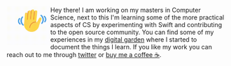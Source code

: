 <img align=left width=100 
     src="https://github.com/nbelzer/nbelzer/blob/master/waving-hand.gif">

Hey there! I am working on my masters in Computer Science, next to this I'm learning some of the more practical aspects of CS by experimenting with Swift and contributing to the open source community. You can find some of my experiences in my [digital garden](https://notes.nickbelzer.me) where I started to document the things I learn. If you like my work you can reach out to me through [twitter](https://twitter.com/nickbelzer) or [buy me a coffee ☕️](https://buymeacoff.ee/nbelzer).
